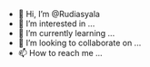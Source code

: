 - 👋 Hi, I’m @Rudiasyala
- 👀 I’m interested in ...
- 🌱 I’m currently learning ...
- 💞️ I’m looking to collaborate on ...
- 📫 How to reach me ...

<!---
Rudiasyala/Rudiasyala is a ✨ special ✨ repository because its `README.md` (this file) appears on your GitHub profile.
You can click the Preview link to take a look at your changes.
--->

